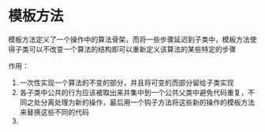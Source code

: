 # 模板方法
  模板方法定义了一个操作中的算法骨架，而将一些步骤延迟到子类中，模板方法使得子类可以不改变一个算法的结构即可以重新定义该算法的某些特定的步骤

作用：
  1. 一次性实现一个算法的不变的部分，并且将可变的而部分留给子类实现
  2. 各子类中公共的行为应该被取出来并集中到一个公共父类中避免代码重复，不同之处分离处理为新的操作，最后用一个钩子方法将这些新的操作的模板方法来替换这些不同的代码
  3. 